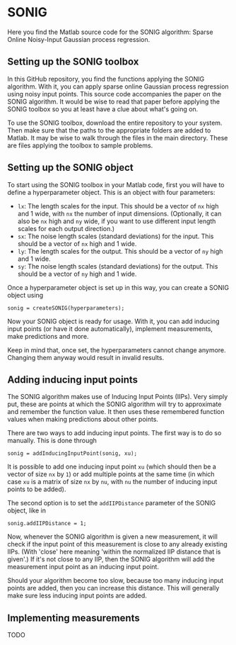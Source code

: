 # SONIG
Here you find the Matlab source code for the SONIG algorithm: Sparse Online Noisy-Input Gaussian process regression.

## Setting up the SONIG toolbox

In this GitHub repository, you find the functions applying the SONIG algorithm. With it, you can apply sparse online Gaussian process regression using noisy input points. This source code accompanies the paper on the SONIG algorithm. It would be wise to read that paper before applying the SONIG toolbox so you at least have a clue about what's going on.

To use the SONIG toolbox, download the entire repository to your system. Then make sure that the paths to the appropriate folders are added to Matlab. It may be wise to walk through the files in the main directory. These are files applying the toolbox to sample problems.

## Setting up the SONIG object

To start using the SONIG toolbox in your Matlab code, first you will have to define a hyperparameter object. This is an object with four parameters:
- `lx`: The length scales for the input. This should be a vector of `nx` high and 1 wide, with `nx` the number of input dimensions. (Optionally, it can also be `nx` high and `ny` wide, if you want to use different input length scales for each output direction.)
- `sx`: The noise length scales (standard deviations) for the input. This should be a vector of `nx` high and 1 wide.
- `ly`: The length scales for the output. This should be a vector of `ny` high and 1 wide.
- `sy`: The noise length scales (standard deviations) for the output. This should be a vector of `ny` high and 1 wide.

Once a hyperparameter object is set up in this way, you can create a SONIG object using
```
sonig = createSONIG(hyperparameters);
```
Now your SONIG object is ready for usage. With it, you can add inducing input points (or have it done automatically), implement measurements, make predictions and more.

Keep in mind that, once set, the hyperparameters cannot change anymore. Changing them anyway would result in invalid results.

## Adding inducing input points

The SONIG algorithm makes use of Inducing Input Points (IIPs). Very simply put, these are points at which the SONIG algorithm will try to approximate and remember the function value. It then uses these remembered function values when making predictions about other points.

There are two ways to add inducing input points. The first way is to do so manually. This is done through
```
sonig = addInducingInputPoint(sonig, xu);
```
It is possible to add one inducing input point `xu` (which should then be a vector of size `nx` by `1`) or add multiple points at the same time (in which case `xu` is a matrix of size `nx` by `nu`, with `nu` the number of inducing input points to be added).

The second option is to set the `addIIPDistance` parameter of the SONIG object, like in
```
sonig.addIIPDistance = 1;
```
Now, whenever the SONIG algorithm is given a new measurement, it will check if the input point of this measurement is close to any already existing IIPs. (With 'close' here meaning 'within the normalized IIP distance that is given'.) If it's not close to any IIP, then the SONIG algorithm will add the measurement input point as an inducing input point.

Should your algorithm become too slow, because too many inducing input points are added, then you can increase this distance. This will generally make sure less inducing input points are added.

## Implementing measurements

TODO

